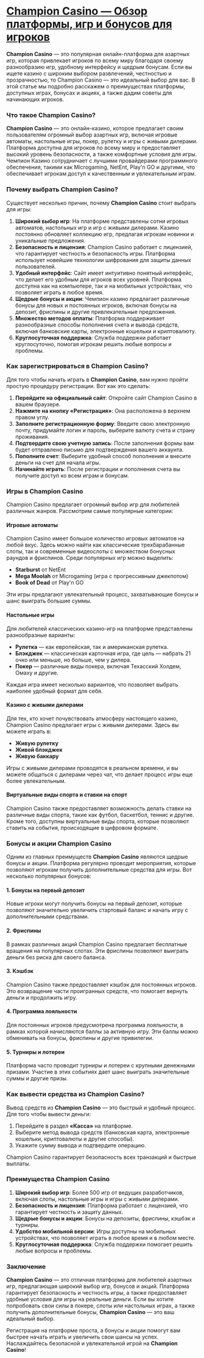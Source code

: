 # [Champion Casino — Обзор платформы, игр и бонусов для игроков](https://temon-gter.cfd/go/9n8?p56190p303844p3509t17502)

**Champion Casino** — это популярная онлайн-платформа для азартных игр, которая привлекает игроков по всему миру благодаря своему разнообразию игр, удобному интерфейсу и щедрым бонусам. Если вы ищете казино с широким выбором развлечений, честностью и прозрачностью, то Champion Casino — это идеальный выбор для вас. В этой статье мы подробно расскажем о преимуществах платформы, доступных играх, бонусах и акциях, а также дадим советы для начинающих игроков.

### Что такое Champion Casino?

**Champion Casino** — это онлайн-казино, которое предлагает своим пользователям огромный выбор азартных игр, включая игровые автоматы, настольные игры, покер, рулетку и игры с живыми дилерами. Платформа доступна для игроков по всему миру и предоставляет высокий уровень безопасности, а также комфортные условия для игры. Чемпион Казино сотрудничает с лучшими провайдерами программного обеспечения, такими как Microgaming, NetEnt, Play'n GO и другими, что обеспечивает игрокам доступ к качественным и увлекательным играм.

### Почему выбрать Champion Casino?

Существует несколько причин, почему **Champion Casino** стоит выбрать для игры:

1. **Широкий выбор игр**: На платформе представлены сотни игровых автоматов, настольных игр и игр с живыми дилерами. Казино постоянно обновляет коллекцию игр, предлагая игрокам новинки и уникальные предложения.
2. **Безопасность и лицензия**: Champion Casino работает с лицензией, что гарантирует честность и безопасность игры. Платформа использует новейшие технологии шифрования для защиты данных пользователей.
3. **Удобный интерфейс**: Сайт имеет интуитивно понятный интерфейс, что делает его удобным для игроков всех уровней. Платформа доступна как на компьютере, так и на мобильных устройствах, что позволяет играть в любое время.
4. **Щедрые бонусы и акции**: Чемпион казино предлагает различные бонусы для новых и постоянных игроков, включая бонусы на депозит, фриспины и другие привлекательные предложения.
5. **Множество методов оплаты**: Платформа поддерживает разнообразные способы пополнения счета и вывода средств, включая банковские карты, электронные кошельки и криптовалюту.
6. **Круглосуточная поддержка**: Служба поддержки работает круглосуточно, помогая игрокам решить любые вопросы и проблемы.

### Как зарегистрироваться в Champion Casino?

Для того чтобы начать играть в **Champion Casino**, вам нужно пройти простую процедуру регистрации. Вот как это сделать:

1. **Перейдите на официальный сайт**: Откройте сайт Champion Casino в вашем браузере.
2. **Нажмите на кнопку «Регистрация»**: Она расположена в верхнем правом углу.
3. **Заполните регистрационную форму**: Введите свою электронную почту, придумайте логин и пароль, выберите валюту счета и страну проживания.
4. **Подтвердите свою учетную запись**: После заполнения формы вам будет отправлено письмо для подтверждения вашего аккаунта.
5. **Пополните счет**: Выберите удобный способ пополнения и внесите деньги на счет для начала игры.
6. **Начинайте играть**: После регистрации и пополнения счета вы получите доступ ко всем играм и бонусам.

### Игры в Champion Casino

Champion Casino предлагает огромный выбор игр для любителей различных жанров. Рассмотрим самые популярные категории:

#### Игровые автоматы

Champion Casino имеет большое количество игровых автоматов на любой вкус. Здесь можно найти как классические трехбарабанные слоты, так и современные видеослоты с множеством бонусных раундов и фриспинов. Среди популярных игр можно выделить:

* **Starburst** от NetEnt
* **Mega Moolah** от Microgaming (игра с прогрессивным джекпотом)
* **Book of Dead** от Play'n GO

Эти игры предлагают увлекательный процесс, захватывающие бонусы и шанс выиграть большие суммы.

#### Настольные игры

Для любителей классических казино-игр на платформе представлены разнообразные варианты:

* **Рулетка** — как европейская, так и американская рулетка.
* **Блэкджек** — классическая карточная игра, где цель — набрать 21 очко или меньше, но больше, чем у дилера.
* **Покер** — различные виды покера, включая Техасский Холдем, Омаху и другие.

Каждая игра имеет несколько вариантов, что позволяет выбрать наиболее удобный формат для себя.

#### Казино с живыми дилерами

Для тех, кто хочет почувствовать атмосферу настоящего казино, Champion Casino предлагает игры с живыми дилерами. Здесь вы можете играть в:

* **Живую рулетку**
* **Живой блэкджек**
* **Живую баккару**

Игры с живыми дилерами проводятся в реальном времени, и вы можете общаться с дилерами через чат, что делает процесс игры еще более увлекательным.

#### Виртуальные виды спорта и ставки на спорт

Champion Casino также предоставляет возможность делать ставки на различные виды спорта, такие как футбол, баскетбол, теннис и другие. Кроме того, доступны виртуальные виды спорта, которые позволяют ставить на события, происходящие в цифровом формате.

### Бонусы и акции Champion Casino

Одним из главных преимуществ **Champion Casino** являются щедрые бонусы и акции. Платформа регулярно проводит мероприятия, которые позволяют игрокам получить дополнительные средства для игры. Вот несколько популярных бонусов:

#### 1. **Бонусы на первый депозит**

Новые игроки могут получить бонусы на первый депозит, которые позволяют значительно увеличить стартовый баланс и начать игру с дополнительными средствами.

#### 2. **Фриспины**

В рамках различных акций Champion Casino предлагает бесплатные вращения на популярных слотах. Эти фриспины позволяют выиграть деньги без риска для своего баланса.

#### 3. **Кэшбэк**

Champion Casino также предоставляет кэшбэк для постоянных игроков. Это возвращение части проигранных средств, что помогает вернуть деньги и продолжить игру.

#### 4. **Программа лояльности**

Для постоянных игроков предусмотрена программа лояльности, в рамках которой начисляются баллы за активную игру. Эти баллы можно обменивать на бонусы, фриспины и другие привилегии.

#### 5. **Турниры и лотереи**

Платформа часто проводит турниры и лотереи с крупными денежными призами. Участие в этих событиях дает шанс выиграть значительные суммы и другие призы.

### Как вывести средства из Champion Casino?

Вывод средств из **Champion Casino** — это быстрый и удобный процесс. Для того чтобы вывести деньги:

1. Перейдите в раздел **«Касса»** на платформе.
2. Выберите метод вывода средств (банковская карта, электронные кошельки, криптовалюты и другие способы).
3. Укажите сумму вывода и подтвердите операцию.

Champion Casino гарантирует безопасность всех транзакций и быстрые выплаты.

### Преимущества Champion Casino

1. **Широкий выбор игр**: Более 500 игр от ведущих разработчиков, включая слоты, настольные игры и игры с живыми дилерами.
2. **Безопасность и лицензия**: Платформа работает с лицензией, что гарантирует честность и защиту данных.
3. **Щедрые бонусы и акции**: Бонусы на депозиты, фриспины, кэшбэк и турниры.
4. **Удобство мобильной версии**: Игры доступны на мобильных устройствах, что позволяет играть в любое время и в любом месте.
5. **Круглосуточная поддержка**: Служба поддержки помогает решить любые вопросы и проблемы.

### Заключение

**Champion Casino** — это отличная платформа для любителей азартных игр, предлагающая широкий выбор игр, бонусов и акций. Платформа гарантирует безопасность и честность игры, а также предоставляет удобные условия для игры на реальные деньги. Если вы хотите попробовать свои силы в покере, слоты или настольных играх, а также получить дополнительные бонусы, **Champion Casino** — это ваш идеальный выбор.

Регистрация на платформе проста, а бонусы и акции помогут вам быстрее начать играть и увеличить свои шансы на успех. Наслаждайтесь безопасной и увлекательной игрой на **Champion Casino**!
